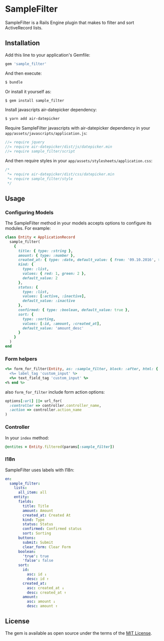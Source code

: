 SampleFilter
===========

SampleFilter is a Rails Engine plugin that makes to filter and sort ActiveRecord lists.

## Installation
Add this line to your application's Gemfile:

```ruby
gem 'sample_filter'
```

And then execute:
```bash
$ bundle
```

Or install it yourself as:
```bash
$ gem install sample_filter
```

Install javascripts air-datepicker dependency:
```bash
$ yarn add air-datepicker
```
Require SampleFilter javascripts with air-datepicker dependency in your `app/assets/javascripts/application.js`:
``` javascript
//= require jquery
//= require air-datepicker/dist/js/datepicker.min
//= require sample_filter/script
```
And then require styles in your `app/assets/stylesheets/application.css`:
``` css
/*
 *= require air-datepicker/dist/css/datepicker.min
 *= require sample_filter/style
 */
```

## Usage

### Configuring Models
The SampleFilter method in your models accepts options to configure its modules. For example:

```ruby
class Entity < ApplicationRecord
  sample_filter(
    {
      title: { type: :string },
      amount: { type: :number },
      created_at: { type: :date, default_value: { from: '09.10.2016', to: '17.12.2023' } },
      kind: {
        type: :list,
        values: { red: 1, green: 2 },
        default_value: 2
      },
      status: {
        type: :list,
        values: [:active, :inactive],
        default_value: :inactive
      },
      confirmed: { type: :boolean, default_value: true },
      sort: {
        type: :sorting,
        values: [:id, :amount, :created_at],
        default_value: 'amount_desc'
      }
    }
  )
end
```

### Form helpers
```ruby
<%= form_for_filter(Entity, as: :sample_filter, block: :after, html: { method: :get, id: :sample_filter}) do %>
  <%= label_tag 'custom_input' %>
  <%= text_field_tag 'custom_input' %>
<% end %>
```

also `form_for_filter` include form action options:
```ruby
options[:url] ||= url_for(
  :controller => controller.controller_name,
  :action => controller.action_name
)
```

### Controller
In your `index` method:
```ruby
@entites = Entity.filtered(params[:sample_filter])
```

### I18n
SampleFilter uses labels with I18n:

```yaml
en:
  sample_filter:
    lists:
      all_item: all
    entity:
      fields:
        title: Title
        amount: Amount
        created_at: Created At
        kind: Type
        status: Status
        confirmed: Confirmed status
        sort: Sorting
      buttons:
        submit: Submit
        clear_form: Clear Form
      boolean:
        'true': true
        'false': false
      sort:
        id:
          asc: id ↓
          desc: id ↑
        created_at:
          asc: created_at ↓
          desc: created_at ↑
        amount:
          asc: amount ↓
          desc: amount ↑
```

## License
The gem is available as open source under the terms of the [MIT License](http://opensource.org/licenses/MIT).

